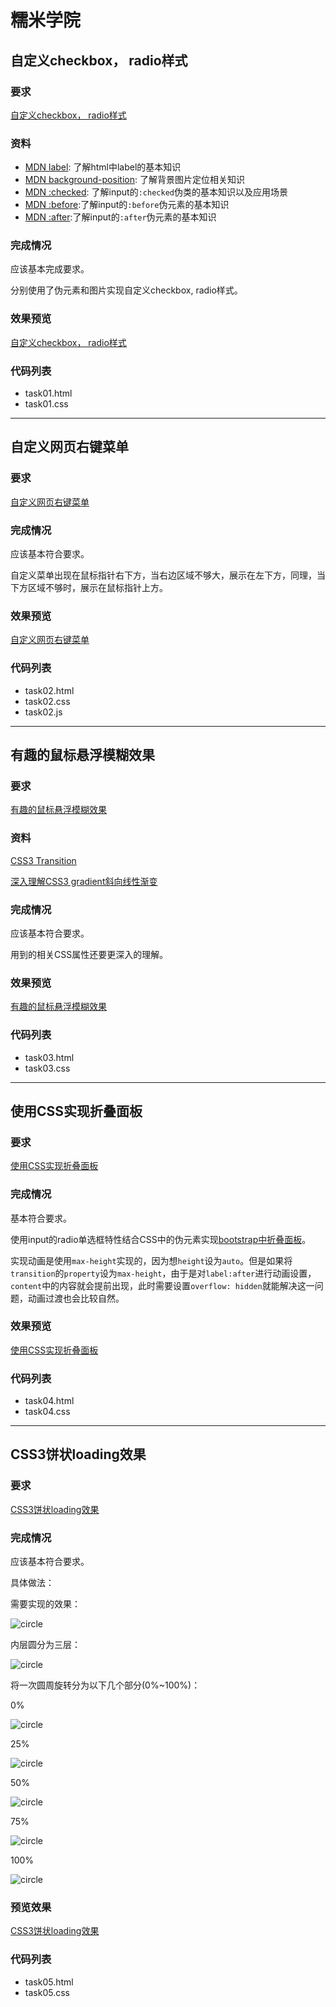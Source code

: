 # 糯米学院

## 自定义checkbox， radio样式

### 要求

[自定义checkbox， radio样式](http://ife.baidu.com/course/detail/id/23?t=1490620696985#learn)

### 资料

- [MDN label](https://developer.mozilla.org/en-US/docs/Web/HTML/Element/label): 了解html中label的基本知识
- [MDN background-position](https://developer.mozilla.org/en-US/docs/Web/CSS/background-position): 了解背景图片定位相关知识
- [MDN :checked](https://developer.mozilla.org/en-US/docs/Web/CSS/:checked): 了解input的`:checked`伪类的基本知识以及应用场景
- [MDN :before](https://developer.mozilla.org/en-US/docs/Web/CSS/::before):了解input的`:before`伪元素的基本知识
- [MDN :after](https://developer.mozilla.org/en-US/docs/Web/CSS/::after):了解input的`:after`伪元素的基本知识

### 完成情况

应该基本完成要求。

分别使用了伪元素和图片实现自定义checkbox, radio样式。

### 效果预览

[自定义checkbox， radio样式](https://miraclezys.github.io/IFE/academy_nuomi/code/task01.html)

### 代码列表

* task01.html
* task01.css


---

## 自定义网页右键菜单

### 要求

[自定义网页右键菜单](http://ife.baidu.com/course/detail/id/26?t=1490693259217#learn)

### 完成情况

应该基本符合要求。

自定义菜单出现在鼠标指针右下方，当右边区域不够大，展示在左下方，同理，当下方区域不够时，展示在鼠标指针上方。

### 效果预览

[自定义网页右键菜单](https://miraclezys.github.io/IFE/academy_nuomi/code/task02.html)

### 代码列表

* task02.html
* task02.css
* task02.js


---

## 有趣的鼠标悬浮模糊效果

### 要求

[有趣的鼠标悬浮模糊效果](http://ife.baidu.com/course/detail/id/14)

### 资料

[CSS3 Transition](http://www.w3cplus.com/content/css3-transition)

[深入理解CSS3 gradient斜向线性渐变](http://www.zhangxinxu.com/wordpress/2013/09/%E6%B7%B1%E5%85%A5%E7%90%86%E8%A7%A3css3-gradient%E6%96%9C%E5%90%91%E7%BA%BF%E6%80%A7%E6%B8%90%E5%8F%98/)

### 完成情况

应该基本符合要求。

用到的相关CSS属性还要更深入的理解。

### 效果预览

[有趣的鼠标悬浮模糊效果](https://miraclezys.github.io/IFE/academy_nuomi/code/task03.html)

### 代码列表

* task03.html
* task03.css


---

##  使用CSS实现折叠面板

### 要求

[使用CSS实现折叠面板](http://ife.baidu.com/course/detail/id/27)

### 完成情况

基本符合要求。

使用input的radio单选框特性结合CSS中的伪元素实现[bootstrap中折叠面板](http://v3.bootcss.com/javascript/#collapse-example-accordion)。

实现动画是使用`max-height`实现的，因为想`height`设为`auto`。但是如果将`transition`的`property`设为`max-height`，由于是对`label:after`进行动画设置，`content`中的内容就会提前出现，此时需要设置`overflow: hidden`就能解决这一问题，动画过渡也会比较自然。

### 效果预览

[ 使用CSS实现折叠面板](https://miraclezys.github.io/IFE/academy_nuomi/code/task04.html)

### 代码列表

* task04.html
* task04.css

---

## CSS3饼状loading效果

### 要求

[CSS3饼状loading效果](http://ife.baidu.com/course/detail/id/36)

### 完成情况

应该基本符合要求。

具体做法：

需要实现的效果：

![circle](https://raw.githubusercontent.com/miraclezys/IFE/master/academy_nuomi/image/circle3.gif)

内层圆分为三层：

![circle](https://raw.githubusercontent.com/miraclezys/IFE/master/academy_nuomi/image/circle1.png)

将一次圆周旋转分为以下几个部分(0%~100%)：

0%

![circle](https://raw.githubusercontent.com/miraclezys/IFE/master/academy_nuomi/image/circle1.png)

25%

![circle](https://raw.githubusercontent.com/miraclezys/IFE/master/academy_nuomi/image/circle25.png)

50%

![circle](https://raw.githubusercontent.com/miraclezys/IFE/master/academy_nuomi/image/circle50.png)

75%

![circle](https://raw.githubusercontent.com/miraclezys/IFE/master/academy_nuomi/image/circle75.png)

100%

![circle](https://raw.githubusercontent.com/miraclezys/IFE/master/academy_nuomi/image/circle100.png)

### 预览效果

[ CSS3饼状loading效果](https://miraclezys.github.io/IFE/academy_nuomi/code/task05.html)

### 代码列表

* task05.html
* task05.css